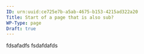 ```yaml
---
ID: urn:uuid:ce725e7b-a5ab-4675-b153-4215ad322a20
Title: Start of a page that is also sub?
WP-Type: page
Draft: true
---
```

fdsafadfs fsdafdafds

